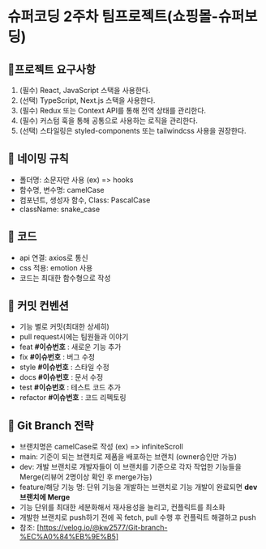 # 슈퍼코딩 2주차 팀프로젝트(쇼핑몰-슈퍼보딩)

## 🚀프로젝트 요구사항

1. (필수) React, JavaScript 스택을 사용한다.
2. (선택) TypeScript, Next.js 스택을 사용한다.
3. (필수) Redux 또는 Context API를 통해 전역 상태를 관리한다.
4. (필수) 커스텀 훅을 통해 공통으로 사용하는 로직을 관리한다.
5. (선택) 스타일링은 styled-components 또는 tailwindcss 사용을 권장한다.

## 🚀 네이밍 규칙

- 폴더명: 소문자만 사용 (ex) => hooks
- 함수명, 변수명: camelCase
- 컴포넌트, 생성자 함수, Class: PascalCase
- className: snake_case

## 🚀 코드

- api 연결: axios로 통신
- css 적용: emotion 사용
- 코드는 최대한 함수형으로 작성

## 🚀 커밋 컨벤션

- 기능 별로 커밋(최대한 상세히)
- pull request시에는 팀원들과 이야기
- feat **#이슈번호** : 새로운 기능 추가
- fix **#이슈번호** : 버그 수정
- style **#이슈번호** : 스타일 수정
- docs **#이슈번호** : 문서 수정
- test **#이슈번호** : 테스트 코드 추가
- refactor **#이슈번호** : 코드 리펙토링

## 🚀 Git Branch 전략

- 브랜치명은 camelCase로 작성 (ex) => infiniteScroll
- main: 기준이 되는 브랜치로 제품을 배포하는 브랜치 (owner승인만 가능)
- dev: 개발 브랜치로 개발자들이 이 브랜치를 기준으로 각자 작업한 기능들을 Merge(리뷰어 2명이상 확인 후 merge가능)
- feature/해당 기능 명: 단위 기능을 개발하는 브랜치로 기능 개발이 완료되면 **dev 브랜치에 Merge**
- 기능 단위를 최대한 세분화해서 재사용성을 늘리고, 컨플릭트를 최소화
- 개발한 브랜치로 push하기 전에 꼭 fetch, pull 수행 후 컨플릭트 해결하고 push
- 참조: [https://velog.io/@kw2577/Git-branch-%EC%A0%84%EB%9E%B5]

